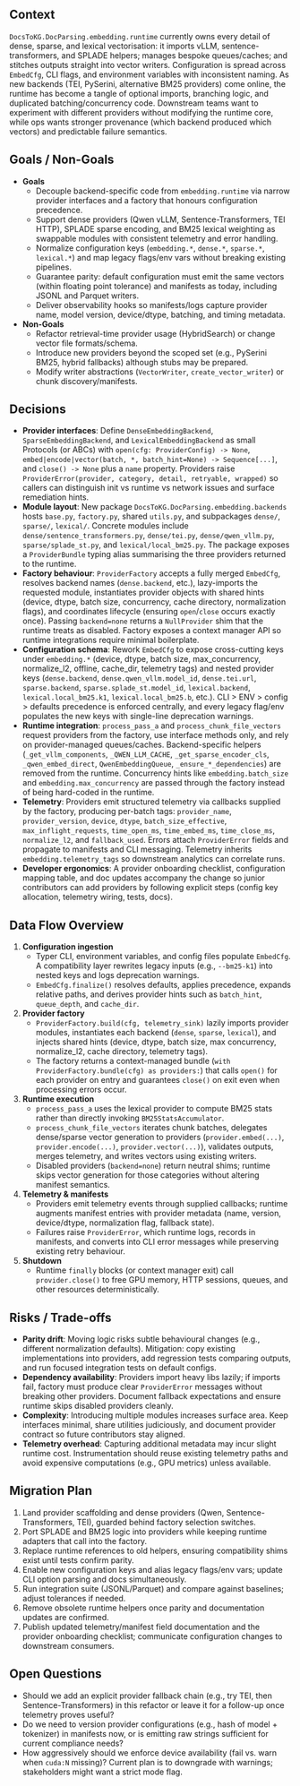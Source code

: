 ## Context
`DocsToKG.DocParsing.embedding.runtime` currently owns every detail of dense, sparse, and lexical vectorisation: it imports vLLM, sentence-transformers, and SPLADE helpers; manages bespoke queues/caches; and stitches outputs straight into vector writers. Configuration is spread across `EmbedCfg`, CLI flags, and environment variables with inconsistent naming. As new backends (TEI, PySerini, alternative BM25 providers) come online, the runtime has become a tangle of optional imports, branching logic, and duplicated batching/concurrency code. Downstream teams want to experiment with different providers without modifying the runtime core, while ops wants stronger provenance (which backend produced which vectors) and predictable failure semantics.

## Goals / Non-Goals
- **Goals**
  - Decouple backend-specific code from `embedding.runtime` via narrow provider interfaces and a factory that honours configuration precedence.
  - Support dense providers (Qwen vLLM, Sentence-Transformers, TEI HTTP), SPLADE sparse encoding, and BM25 lexical weighting as swappable modules with consistent telemetry and error handling.
  - Normalize configuration keys (`embedding.*`, `dense.*`, `sparse.*`, `lexical.*`) and map legacy flags/env vars without breaking existing pipelines.
  - Guarantee parity: default configuration must emit the same vectors (within floating point tolerance) and manifests as today, including JSONL and Parquet writers.
  - Deliver observability hooks so manifests/logs capture provider name, model version, device/dtype, batching, and timing metadata.
- **Non-Goals**
  - Refactor retrieval-time provider usage (HybridSearch) or change vector file formats/schema.
  - Introduce new providers beyond the scoped set (e.g., PySerini BM25, hybrid fallbacks) although stubs may be prepared.
  - Modify writer abstractions (`VectorWriter`, `create_vector_writer`) or chunk discovery/manifests.

## Decisions
- **Provider interfaces**: Define `DenseEmbeddingBackend`, `SparseEmbeddingBackend`, and `LexicalEmbeddingBackend` as small Protocols (or ABCs) with `open(cfg: ProviderConfig) -> None`, `embed|encode|vector(batch, *, batch_hint=None) -> Sequence[...]`, and `close() -> None` plus a `name` property. Providers raise `ProviderError(provider, category, detail, retryable, wrapped)` so callers can distinguish init vs runtime vs network issues and surface remediation hints.
- **Module layout**: New package `DocsToKG.DocParsing.embedding.backends` hosts `base.py`, `factory.py`, shared `utils.py`, and subpackages `dense/`, `sparse/`, `lexical/`. Concrete modules include `dense/sentence_transformers.py`, `dense/tei.py`, `dense/qwen_vllm.py`, `sparse/splade_st.py`, and `lexical/local_bm25.py`. The package exposes a `ProviderBundle` typing alias summarising the three providers returned to the runtime.
- **Factory behaviour**: `ProviderFactory` accepts a fully merged `EmbedCfg`, resolves backend names (`dense.backend`, etc.), lazy-imports the requested module, instantiates provider objects with shared hints (device, dtype, batch size, concurrency, cache directory, normalization flags), and coordinates lifecycle (ensuring `open`/`close` occurs exactly once). Passing `backend=none` returns a `NullProvider` shim that the runtime treats as disabled. Factory exposes a context manager API so runtime integrations require minimal boilerplate.
- **Configuration schema**: Rework `EmbedCfg` to expose cross-cutting keys under `embedding.*` (device, dtype, batch size, max_concurrency, normalize_l2, offline, cache_dir, telemetry tags) and nested provider keys (`dense.backend`, `dense.qwen_vllm.model_id`, `dense.tei.url`, `sparse.backend`, `sparse.splade_st.model_id`, `lexical.backend`, `lexical.local_bm25.k1`, `lexical.local_bm25.b`, etc.). CLI > ENV > config > defaults precedence is enforced centrally, and every legacy flag/env populates the new keys with single-line deprecation warnings.
- **Runtime integration**: `process_pass_a` and `process_chunk_file_vectors` request providers from the factory, use interface methods only, and rely on provider-managed queues/caches. Backend-specific helpers (`_get_vllm_components`, `_QWEN_LLM_CACHE`, `_get_sparse_encoder_cls`, `_qwen_embed_direct`, `QwenEmbeddingQueue`, `_ensure_*_dependencies`) are removed from the runtime. Concurrency hints like `embedding.batch_size` and `embedding.max_concurrency` are passed through the factory instead of being hard-coded in the runtime.
- **Telemetry**: Providers emit structured telemetry via callbacks supplied by the factory, producing per-batch tags: `provider_name`, `provider_version`, `device`, `dtype`, `batch_size_effective`, `max_inflight_requests`, `time_open_ms`, `time_embed_ms`, `time_close_ms`, `normalize_l2`, and `fallback_used`. Errors attach `ProviderError` fields and propagate to manifests and CLI messaging. Telemetry inherits `embedding.telemetry_tags` so downstream analytics can correlate runs.
- **Developer ergonomics**: A provider onboarding checklist, configuration mapping table, and doc updates accompany the change so junior contributors can add providers by following explicit steps (config key allocation, telemetry wiring, tests, docs).

## Data Flow Overview
1. **Configuration ingestion**
   - Typer CLI, environment variables, and config files populate `EmbedCfg`. A compatibility layer rewrites legacy inputs (e.g., `--bm25-k1`) into nested keys and logs deprecation warnings.
   - `EmbedCfg.finalize()` resolves defaults, applies precedence, expands relative paths, and derives provider hints such as `batch_hint`, `queue_depth`, and `cache_dir`.
2. **Provider factory**
   - `ProviderFactory.build(cfg, telemetry_sink)` lazily imports provider modules, instantiates each backend (`dense`, `sparse`, `lexical`), and injects shared hints (device, dtype, batch size, max concurrency, normalize_l2, cache directory, telemetry tags).
   - The factory returns a context-managed bundle (`with ProviderFactory.bundle(cfg) as providers:`) that calls `open()` for each provider on entry and guarantees `close()` on exit even when processing errors occur.
3. **Runtime execution**
   - `process_pass_a` uses the lexical provider to compute BM25 stats rather than directly invoking `BM25StatsAccumulator`.
   - `process_chunk_file_vectors` iterates chunk batches, delegates dense/sparse vector generation to providers (`provider.embed(...)`, `provider.encode(...)`, `provider.vector(...)`), validates outputs, merges telemetry, and writes vectors using existing writers.
   - Disabled providers (`backend=none`) return neutral shims; runtime skips vector generation for those categories without altering manifest semantics.
4. **Telemetry & manifests**
   - Providers emit telemetry events through supplied callbacks; runtime augments manifest entries with provider metadata (name, version, device/dtype, normalization flag, fallback state).
   - Failures raise `ProviderError`, which runtime logs, records in manifests, and converts into CLI error messages while preserving existing retry behaviour.
5. **Shutdown**
   - Runtime `finally` blocks (or context manager exit) call `provider.close()` to free GPU memory, HTTP sessions, queues, and other resources deterministically.

## Risks / Trade-offs
- **Parity drift**: Moving logic risks subtle behavioural changes (e.g., different normalization defaults). Mitigation: copy existing implementations into providers, add regression tests comparing outputs, and run focused integration tests on default configs.
- **Dependency availability**: Providers import heavy libs lazily; if imports fail, factory must produce clear `ProviderError` messages without breaking other providers. Document fallback expectations and ensure runtime skips disabled providers cleanly.
- **Complexity**: Introducing multiple modules increases surface area. Keep interfaces minimal, share utilities judiciously, and document provider contract so future contributors stay aligned.
- **Telemetry overhead**: Capturing additional metadata may incur slight runtime cost. Instrumentation should reuse existing telemetry paths and avoid expensive computations (e.g., GPU metrics) unless available.

## Migration Plan
1. Land provider scaffolding and dense providers (Qwen, Sentence-Transformers, TEI), guarded behind factory selection switches.
2. Port SPLADE and BM25 logic into providers while keeping runtime adapters that call into the factory.
3. Replace runtime references to old helpers, ensuring compatibility shims exist until tests confirm parity.
4. Enable new configuration keys and alias legacy flags/env vars; update CLI option parsing and docs simultaneously.
5. Run integration suite (JSONL/Parquet) and compare against baselines; adjust tolerances if needed.
6. Remove obsolete runtime helpers once parity and documentation updates are confirmed.
7. Publish updated telemetry/manifest field documentation and the provider onboarding checklist; communicate configuration changes to downstream consumers.

## Open Questions
- Should we add an explicit provider fallback chain (e.g., try TEI, then Sentence-Transformers) in this refactor or leave it for a follow-up once telemetry proves useful?
- Do we need to version provider configurations (e.g., hash of model + tokenizer) in manifests now, or is emitting raw strings sufficient for current compliance needs?
- How aggressively should we enforce device availability (fail vs. warn when `cuda:N` missing)? Current plan is to downgrade with warnings; stakeholders might want a strict mode flag.
